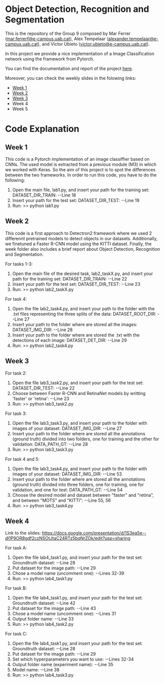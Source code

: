 # Object Detection, Recognition and Segmentation
 
This is the repository of the Group 9 composed by Mar Ferrer (mar.ferrerf@e-campus.uab.cat), Alex Tempelaar (alexander.tempelaar@e-campus.uab.cat), and Víctor Ubieto (victor.ubieto@e-campus.uab.cat).

In this project we provide a nice implementation of a Image Classification network using the framework from Pytorch.

You can find the documentation and report of the project [here](https://www.overleaf.com/read/xfbwshstznzh).

Moreover, you can check the weekly slides in the folowing links:
* [Week 1](https://docs.google.com/presentation/d/1deTzukazFwTeO4joZ5Fpa5-4wPc_g2MzVJk3duT0UfQ/edit?usp=sharing)
* [Week 2](https://docs.google.com/presentation/d/1SV-Jc5rKc0fMkfuLtEqk-vGWJdk6FSVr9HdRkDZe5k4/edit?usp=sharing)
* [Week 3](https://docs.google.com/presentation/d/17VsHTOEuCXAYGFqN3LIry-6TbTCovvluaCs0u-U4e7U/edit?usp=sharing)
* Week 4
* Week 5

# Code Explanation

## Week 1

This code is a Pytorch implementation of an image classiffier based on CNNs. The used model is extracted from a previous module (M3) in which we worked with Keras. So the aim of this project is to spot the differences between the two frameworks. 
In order to run this code, you have to do the following:

1. Open the main file, lab1.py, and insert your path for the training set: DATASET_DIR_TRAIN: --Line 18
2. Insert your path for the test set: DATASET_DIR_TEST: --Line 19
3. Run: >> python lab1.py

## Week 2

This code is a first approach to Detectron2 framework where we used 2 differennt pretrained models to detect objects in our datasets. Additionally, we finetuned a Faster R-CNN model using the KITTI dataset. Finally, the week folder also includes a brief report about Object Detection, Recognition and Segmentation.

For tasks 1-3:
1. Open the main file of the desired task, lab2_taskX.py, and insert your path for the training set: DATASET_DIR_TRAIN: --Line 22
2. Insert your path for the test set: DATASET_DIR_TEST: --Line 23
3. Run: >> python lab2_taskX.py

For task 4:
1. Open the file lab2_task4.py, and insert your path to the folder with the .txt files representing the three splits of the data: DATASET_ROOT_DIR: --Line 27
2. Insert your path to the folder where are stored all the images: DATASET_IMG_DIR: --Line 28
3. Insert your path to the folder where are stored the .txt with the detections of each image: DATASET_DET_DIR: --Line 29
4. Run: >> python lab2_task4.py

## Week 3

For task 2:
1. Open the file lab3_task2.py, and insert your path for the test set: DATASET_DIR_TEST: --Line 22
2. Choose between Faster R-CNN and RetinaNet models by writting 'faster' or 'retina': --Line 23
3. Run: >> python lab3_task2.py

For task 3:
1. Open the file lab3_task3.py, and insert your path to the folder with images of your dataset: DATASET_IMG_DIR: --Line 27
2. Insert your path to the folder where are stored all the annotations (ground truth) divided into two folders, one for training and the other for validation: DATA_PATH_GT: --Line 28
4. Run: >> python lab3_task3.py 

For task 4 and 5:
1. Open the file lab3_task4.py, and insert your path to the folder with images of your dataset: DATASET_IMG_DIR: --Line 53
2. Insert your path to the folder where are stored all the annotations (ground truth) divided into three folders, one for training, one for validation, and one for test: DATA_PATH_GT: --Line 54
3. Choose the desired model and dataset between "faster" and "retina", and between "MOTS" and "KITTI": --Line 55, 56
4. Run: >> python lab3_task4.py 

## Week 4

Link to the slides: https://docs.google.com/presentation/d/1S3ea5e--dl1P9OR8gdf2czNSOtJtaC24RTz5bqNrZOk/edit?usp=sharing

For task A:
1. Open the file lab4_task1.py, and insert your path for the test set: Groundtruth dataset: --Line 28
2. Put dataset for the image path: --Line 29
3. Chose a model name (uncomment one): --Lines 32-39
5. Run: >> python lab4_task1.py

For task B:
1. Open the file lab4_task1.py, and insert your path for the test set: Groundtruth dataset: --Line 42
2. Put dataset for the image path: --Line 43
3. Chose a model name (uncomment one): --Lines 31
4. Output folder name: --Line 33
5. Run: >> python lab4_task2.py

For task C:
1. Open the file lab4_task1.py, and insert your path for the test set: Groundtruth dataset: --Line 28
2. Put dataset for the image path: --Line 29
3. Set which hyperparameters you want to use: --Lines 32-34
4. Output folder name (experiment name): --Line 35
5. Model name: --Line 38
6. Run: >> python lab4_task3.py
